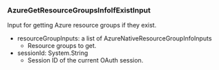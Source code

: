 ### AzureGetResourceGroupsInfoIfExistInput
Input for getting Azure resource groups if they exist.

- resourceGroupInputs: a list of AzureNativeResourceGroupInfoInputs
  - Resource groups to get.
- sessionId: System.String
  - Session ID of the current OAuth session.

